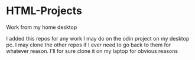 # HTML-Projects
 Work from my home desktop

 I added this repos for any work I may do on the odin project on my desktop pc.  I may clone the other repos if I ever need to go back to them for whatever reason.  I'll for sure clone it on my laptop for obvious reasons

